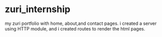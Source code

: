 # zuri_internship

my zuri portfolio with home, about,and contact pages.
i created a server using HTTP module, and i created routes to render the html pages.  
